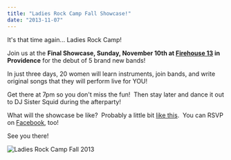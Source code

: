 ```yaml
---
title: "Ladies Rock Camp Fall Showcase!"
date: "2013-11-07"
---
```


It's that time again... Ladies Rock Camp!

Join us at the **Final Showcase, Sunday, November 10th at [Firehouse 13](http://www.fh13.com/venue/) in Providence** for the debut of 5 brand new bands!

In just three days, 20 women will learn instruments, join bands, and write original songs that they will perform live for YOU!

Get there at 7pm so you don't miss the fun!  Then stay later and dance it out to DJ Sister Squid during the afterparty!

What will the showcase be like?  Probably a little bit [like this](http://vimeo.com/21376920).  You can RSVP on [Facebook](https://www.facebook.com/events/254793048004007/), too!

See you there!

![](/uploads/blogpost/1239030_10151911257251079_512951327_n.jpg "Ladies Rock Camp Fall 2013")
